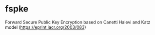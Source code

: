 # fspke
Forward Secure Public Key Encryption based on Canetti Halevi and Katz model (https://eprint.iacr.org/2003/083)
